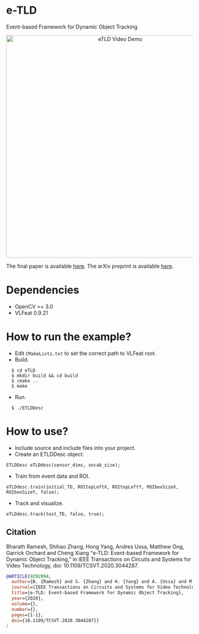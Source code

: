 # e-TLD
Event-based Framework for Dynamic Object Tracking

<p align="center">
  <a href="https://tinyurl.com/ske6nk7">
    <img src="https://i.ibb.co/Y2ySryz/DETECT-e-TLD-play.png" alt="eTLD Video Demo" width="600"/>
  </a>
</p>

The final paper is available [here](https://ieeexplore.ieee.org/document/9292994).
The arXiv preprint is available [here](https://arxiv.org/abs/2009.00855).

# Dependencies
- OpenCV >= 3.0
- VLFeat 0.9.21

# How to run the example?
- Edit `CMakeLists.txt` to set the correct path to VLFeat root.
- Build.
```
  $ cd eTLD
  $ mkdir build && cd build
  $ cmake ..
  $ make
```
- Run.
```
  $ ./ETLDDesc
```
# How to use?
- Include source and include files into your project.
- Create an ETLDDesc object.
```
ETLDDesc eTLDdesc(sensor_dims, vocab_size);
```
- Train from event data and ROI.
```
eTLDdesc.train(initial_TD, ROItopLeftX, ROItopLeftY, ROIboxSizeX, ROIboxSizeY, false);
```
- Track and visualize.
```
eTLDdesc.track(test_TD, false, true);
```

## Citation ##
Bharath Ramesh, Shihao Zhang, Hong Yang, Andres Ussa, Matthew Ong, Garrick Orchard and Cheng Xiang "e-TLD: Event-based Framework for Dynamic Object Tracking," in IEEE Transactions on Circuits and Systems for Video Technology, doi: 10.1109/TCSVT.2020.3044287.

```bibtex
@ARTICLE{9292994,
  author={B. {Ramesh} and S. {Zhang} and H. {Yang} and A. {Ussa} and M. {Ong} and G. {Orchard} and C. {Xiang}},
  journal={IEEE Transactions on Circuits and Systems for Video Technology}, 
  title={e-TLD: Event-based Framework for Dynamic Object Tracking}, 
  year={2020},
  volume={},
  number={},
  pages={1-1},
  doi={10.1109/TCSVT.2020.3044287}}
}
```
